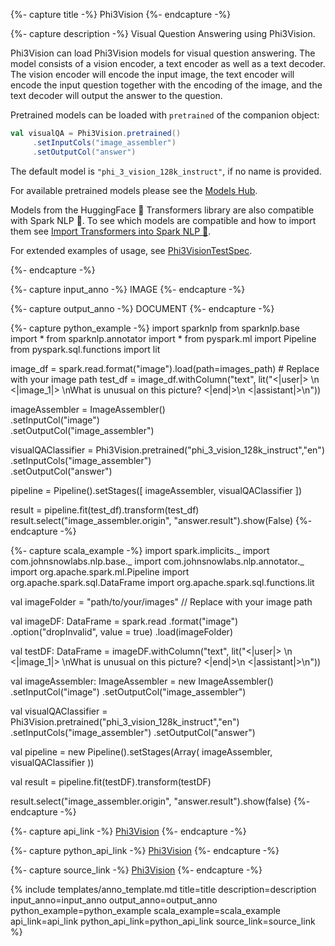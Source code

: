 {%- capture title -%}
Phi3Vision
{%- endcapture -%}

{%- capture description -%}
Visual Question Answering using Phi3Vision.

Phi3Vision can load Phi3Vision models for visual question answering.
The model consists of a vision encoder, a text encoder as well as a text decoder.
The vision encoder will encode the input image, the text encoder will encode the input question together
with the encoding of the image, and the text decoder will output the answer to the question.

Pretrained models can be loaded with `pretrained` of the companion object:

```scala
val visualQA = Phi3Vision.pretrained()
     .setInputCols("image_assembler")
     .setOutputCol("answer")
```

The default model is `"phi_3_vision_128k_instruct"`, if no name is provided.

For available pretrained models please see the
[Models Hub](https://sparknlp.org/models?task=Question+Answering).

Models from the HuggingFace 🤗 Transformers library are also compatible with Spark NLP 🚀. To
see which models are compatible and how to import them see
[Import Transformers into Spark NLP 🚀](https://github.com/JohnSnowLabs/spark-nlp/discussions/5669).

For extended examples of usage, see
[Phi3VisionTestSpec](https://github.com/JohnSnowLabs/spark-nlp/blob/master/src/test/scala/com/johnsnowlabs/nlp/annotators/cv/Phi3VisionTest.scala).

{%- endcapture -%}

{%- capture input_anno -%}
IMAGE
{%- endcapture -%}

{%- capture output_anno -%}
DOCUMENT
{%- endcapture -%}

{%- capture python_example -%}
import sparknlp
from sparknlp.base import *
from sparknlp.annotator import *
from pyspark.ml import Pipeline
from pyspark.sql.functions import lit

image_df = spark.read.format("image").load(path=images_path) # Replace with your image path
test_df = image_df.withColumn("text", lit("<|user|> \n <|image_1|> \nWhat is unusual on this picture? <|end|>\n <|assistant|>\n"))

imageAssembler = ImageAssembler()   
          .setInputCol("image")   
          .setOutputCol("image_assembler")

visualQAClassifier = Phi3Vision.pretrained("phi_3_vision_128k_instruct","en")   
          .setInputCols("image_assembler")   
          .setOutputCol("answer")

pipeline = Pipeline().setStages([
          imageAssembler,
          visualQAClassifier
])

result = pipeline.fit(test_df).transform(test_df)
result.select("image_assembler.origin", "answer.result").show(False)
{%- endcapture -%}

{%- capture scala_example -%}
import spark.implicits._
import com.johnsnowlabs.nlp.base._
import com.johnsnowlabs.nlp.annotator._
import org.apache.spark.ml.Pipeline
import org.apache.spark.sql.DataFrame
import org.apache.spark.sql.functions.lit

val imageFolder = "path/to/your/images" // Replace with your image path

val imageDF: DataFrame = spark.read
     .format("image")
     .option("dropInvalid", value = true)
     .load(imageFolder)

val testDF: DataFrame = imageDF.withColumn("text", lit("<|user|> \n <|image_1|> \nWhat is unusual on this picture? <|end|>\n <|assistant|>\n"))

val imageAssembler: ImageAssembler = new ImageAssembler()
     .setInputCol("image")
     .setOutputCol("image_assembler")

val visualQAClassifier = Phi3Vision.pretrained("phi_3_vision_128k_instruct","en")
     .setInputCols("image_assembler")
     .setOutputCol("answer")

val pipeline = new Pipeline().setStages(Array(
     imageAssembler,
     visualQAClassifier
))

val result = pipeline.fit(testDF).transform(testDF)

result.select("image_assembler.origin", "answer.result").show(false)
{%- endcapture -%}

{%- capture api_link -%}
[Phi3Vision](/api/com/johnsnowlabs/nlp/annotators/cv/Phi3Vision)
{%- endcapture -%}

{%- capture python_api_link -%}
[Phi3Vision](/api/python/reference/autosummary/sparknlp/annotator/cv/phi3_vision/index.html#sparknlp.annotator.cv.phi3_vision.Phi3Vision)
{%- endcapture -%}

{%- capture source_link -%}
[Phi3Vision](https://github.com/JohnSnowLabs/spark-nlp/tree/master/src/main/scala/com/johnsnowlabs/nlp/annotators/cv/Phi3Vision.scala)
{%- endcapture -%}

{% include templates/anno_template.md
title=title
description=description
input_anno=input_anno
output_anno=output_anno
python_example=python_example
scala_example=scala_example
api_link=api_link
python_api_link=python_api_link
source_link=source_link
%}